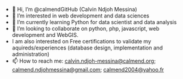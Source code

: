 - 👋 Hi, I’m @calmendGitHub (Calvin Ndjoh Messina)
- 👀 I’m interested in web development and data sciences
- 🌱 I’m currently learning Python for data scientist and data analysis
- 💞️ I’m looking to collaborate on python, php, javascript, web development and WebGIS.
- I am also interested on Free certifications to validate my aquireds/experiences (database design, implementation and administration)
- 📫 How to reach me:  calvin.ndjoh-messina@calmend.org; calmend.ndjohmessina@gmail.com; calmend2004@yahoo.fr

<!---
calmendGitHub/calmendGitHub is a ✨ special ✨ repository because its `README.md` (this file) appears on your GitHub profile.
You can click the Preview link to take a look at your changes.
--->
